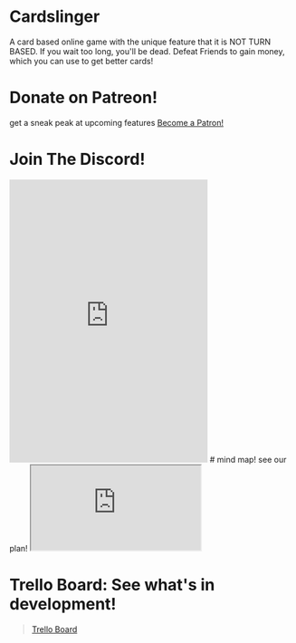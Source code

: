 # Cardslinger
A card based online game with the unique feature that it is NOT TURN BASED.
If you wait too long, you'll be dead. Defeat Friends to gain money, which
you can use to get better cards!

# Donate on Patreon!
get a sneak peak at upcoming features
<a href="https://www.patreon.com/bePatron?u=30607453" data-patreon-widget-type="become-patron-button">Become a Patron!</a><script async src="https://c6.patreon.com/becomePatronButton.bundle.js"></script>

# Join The Discord!
<iframe src="https://discordapp.com/widget?id=677617654076538910&theme=dark" width="350" height="500" allowtransparency="true" frameborder="0"></iframe>
# mind map! see our plan!
<iframe src="https://atlas.mindmup.com/nightarcher3677/online_game_not_local_/index.html"></iframe>

# Trello Board: See what's in development!
<blockquote class="trello-board-compact">
  <a href="https://trello.com/b/SsrErBvm/coding-card-based-game">Trello Board</a>
</blockquote>
<script src="https://p.trellocdn.com/embed.min.js"></script>
